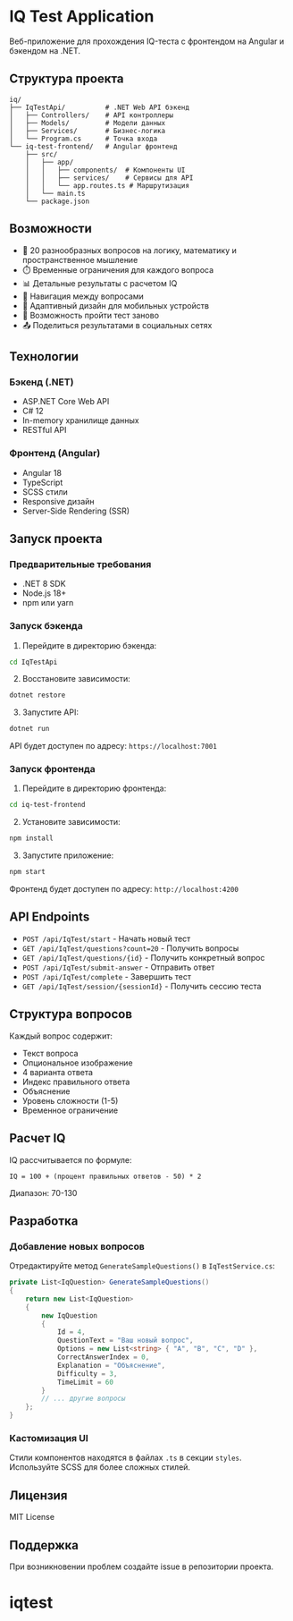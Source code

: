 # IQ Test Application

Веб-приложение для прохождения IQ-теста с фронтендом на Angular и бэкендом на .NET.

## Структура проекта

```
iq/
├── IqTestApi/          # .NET Web API бэкенд
│   ├── Controllers/    # API контроллеры
│   ├── Models/         # Модели данных
│   ├── Services/       # Бизнес-логика
│   └── Program.cs      # Точка входа
└── iq-test-frontend/   # Angular фронтенд
    ├── src/
    │   ├── app/
    │   │   ├── components/  # Компоненты UI
    │   │   ├── services/    # Сервисы для API
    │   │   └── app.routes.ts # Маршрутизация
    │   └── main.ts
    └── package.json
```

## Возможности

- 🧠 20 разнообразных вопросов на логику, математику и пространственное мышление
- ⏱️ Временные ограничения для каждого вопроса
- 📊 Детальные результаты с расчетом IQ
- 🎯 Навигация между вопросами
- 📱 Адаптивный дизайн для мобильных устройств
- 🔄 Возможность пройти тест заново
- 📤 Поделиться результатами в социальных сетях

## Технологии

### Бэкенд (.NET)
- ASP.NET Core Web API
- C# 12
- In-memory хранилище данных
- RESTful API

### Фронтенд (Angular)
- Angular 18
- TypeScript
- SCSS стили
- Responsive дизайн
- Server-Side Rendering (SSR)

## Запуск проекта

### Предварительные требования

- .NET 8 SDK
- Node.js 18+
- npm или yarn

### Запуск бэкенда

1. Перейдите в директорию бэкенда:
```bash
cd IqTestApi
```

2. Восстановите зависимости:
```bash
dotnet restore
```

3. Запустите API:
```bash
dotnet run
```

API будет доступен по адресу: `https://localhost:7001`

### Запуск фронтенда

1. Перейдите в директорию фронтенда:
```bash
cd iq-test-frontend
```

2. Установите зависимости:
```bash
npm install
```

3. Запустите приложение:
```bash
npm start
```

Фронтенд будет доступен по адресу: `http://localhost:4200`

## API Endpoints

- `POST /api/IqTest/start` - Начать новый тест
- `GET /api/IqTest/questions?count=20` - Получить вопросы
- `GET /api/IqTest/questions/{id}` - Получить конкретный вопрос
- `POST /api/IqTest/submit-answer` - Отправить ответ
- `POST /api/IqTest/complete` - Завершить тест
- `GET /api/IqTest/session/{sessionId}` - Получить сессию теста

## Структура вопросов

Каждый вопрос содержит:
- Текст вопроса
- Опциональное изображение
- 4 варианта ответа
- Индекс правильного ответа
- Объяснение
- Уровень сложности (1-5)
- Временное ограничение

## Расчет IQ

IQ рассчитывается по формуле:
```
IQ = 100 + (процент правильных ответов - 50) * 2
```

Диапазон: 70-130

## Разработка

### Добавление новых вопросов

Отредактируйте метод `GenerateSampleQuestions()` в `IqTestService.cs`:

```csharp
private List<IqQuestion> GenerateSampleQuestions()
{
    return new List<IqQuestion>
    {
        new IqQuestion
        {
            Id = 4,
            QuestionText = "Ваш новый вопрос",
            Options = new List<string> { "A", "B", "C", "D" },
            CorrectAnswerIndex = 0,
            Explanation = "Объяснение",
            Difficulty = 3,
            TimeLimit = 60
        }
        // ... другие вопросы
    };
}
```

### Кастомизация UI

Стили компонентов находятся в файлах `.ts` в секции `styles`. Используйте SCSS для более сложных стилей.

## Лицензия

MIT License

## Поддержка

При возникновении проблем создайте issue в репозитории проекта.
# iqtest
